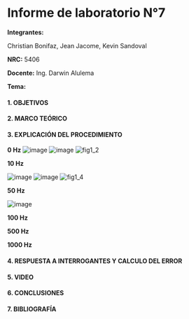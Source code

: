 # Informe de laboratorio N°7

**Integrantes:**

Christian Bonifaz, Jean Jacome, Kevin Sandoval

**NRC:** 5406

**Docente:** Ing. Darwin Alulema

**Tema:** 

#### 1. OBJETIVOS 

#### 2. MARCO TEÓRICO 

#### 3. EXPLICACIÓN DEL PROCEDIMIENTO

**0 Hz**
![image](https://user-images.githubusercontent.com/84586968/131201782-b4e74fa0-01ca-4c8f-8c98-944b08045bc6.png)
![image](https://user-images.githubusercontent.com/84586968/131201842-7addc4ef-bfbc-404f-8b3d-38efe9c5c94f.png)
![fig1_2](https://user-images.githubusercontent.com/84586968/131202077-d69d9de5-2da3-4c4e-bab8-63c34b7728ab.PNG)

**10 Hz**

![image](https://user-images.githubusercontent.com/84586968/131202317-bf47e121-1612-420f-9db0-8dd9d25d2dba.png)
![image](https://user-images.githubusercontent.com/84586968/131202333-10f5865f-eb15-4209-86b1-915807958cd2.png)
![fig1_4](https://user-images.githubusercontent.com/84586968/131202336-1fc097d3-13dc-4c00-a674-4238c68b5624.PNG)

**50 Hz**

![image](https://user-images.githubusercontent.com/84586968/131202410-4193821e-5acd-4f0d-aff9-36a1a800929d.png)

**100 Hz**

**500 Hz**

**1000 Hz**

#### 4. RESPUESTA A INTERROGANTES Y CALCULO DEL ERROR

#### 5. VIDEO

#### 6. CONCLUSIONES

#### 7. BIBLIOGRAFÍA

